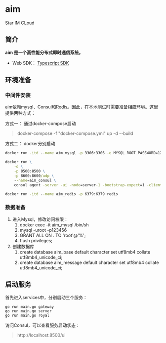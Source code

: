 # aim

Star IM CLoud

## 简介

**aim 是一个高性能分布式即时通信系统。**


- Web SDK： [Typescript SDK](https://github.com/starine/aim_web_sdk)

## 环境准备

### 中间件安装

aim依赖mysql、Consul和Redis。因此，在本地测试时需要准备相应环境。这里提供两种方式：

方式一： 通过docker-compose启动

> docker-compose -f "docker-compose.yml" up -d --build

方式二： docker分别启动

```cmd
docker run -itd --name aim_mysql -p 3306:3306 -e MYSQL_ROOT_PASSWORD=123456 mysql

docker run \
    -d \
    -p 8500:8500 \
    -p 8600:8600/udp \
    --name=aim_consul \
    consul agent -server -ui -node=server-1 -bootstrap-expect=1 -client=0.0.0.0

docker run -itd --name aim_redis -p 6379:6379 redis
```

### 数据准备

1. 进入Mysql，修改访问权限：
   1. docker exec -it aim_mysql /bin/sh
   2. mysql -uroot -p123456
   3. GRANT ALL ON *.* TO 'root'@'%';
   4. flush privileges;
2. 创建数据库
   1. create database aim_base default character set utf8mb4 collate utf8mb4_unicode_ci;
   2. create database aim_message default character set utf8mb4 collate utf8mb4_unicode_ci;

## 启动服务

首先进入services中，分别启动三个服务：

```
go run main.go gateway
go run main.go server
go run main.go royal
```

访问Consul，可以查看服务启动状态：

> http://localhost:8500/ui

